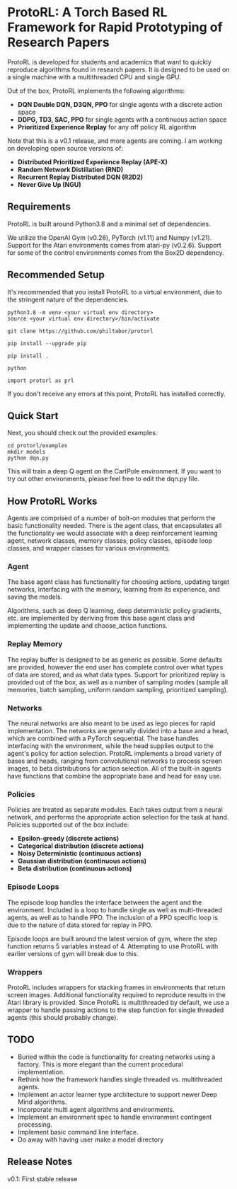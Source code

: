 # ProtoRL: A Torch Based RL Framework for Rapid Prototyping of Research Papers

ProtoRL is developed for students and academics that want to quickly reproduce algorithms
found in research papers. It is designed to be used on a single machine with a multithreaded
CPU and single GPU. 

Out of the box, ProtoRL implements the following algorithms:

- **DQN Double DQN, D3QN, PPO** for single agents with a discrete action space
- **DDPG, TD3, SAC, PPO** for single agents with a continuous action space
- **Prioritized Experience Replay** for any off policy RL algorithm

Note that this is a v0.1 release, and more agents are coming. I am working on developing
open source versions of:
- **Distributed Prioritized Experience Replay (APE-X)**
- **Random Network Distillation (RND)**
- **Recurrent Replay Distributed DQN (R2D2)**
- **Never Give Up (NGU)**

## Requirements
ProtoRL is built around Python3.8 and a minimal set of dependencies. 

We utilize the OpenAI Gym (v0.26), PyTorch (v1.11) and Numpy (v1.21). Support
for the Atari environments comes from atari-py (v0.2.6). Support for some of the
control environments comes from the Box2D dependency.

## Recommended Setup
It's recommended that you install ProtoRL to a virtual environment, due to the stringent
nature of the dependencies. 
```
python3.8 -m venv <your virtual env directory>
source <your virtual env directory>/bin/activate

git clone https://github.com/philtabor/protorl

pip install --upgrade pip

pip install .

python

import protorl as prl
```
If you don't receive any errors at this point, ProtoRL has installed correctly.

## Quick Start

Next, you should check out the provided examples.

```
cd protorl/examples
mkdir models
python dqn.py
```
This will train a deep Q agent on the CartPole environment. If you want to try
out other environments, please feel free to edit the dqn.py file.

## How ProtoRL Works

Agents are comprised of a number of bolt-on modules that perform the basic functionality needed.
There is the agent class, that encapsulates all the functionality we would associate with a
deep reinforcement learning agent, network classes, memory classes, policy classes,
episode loop classes, and wrapper classes for various environments.

### Agent
The base agent class has functionality for choosing actions, updating target networks,
interfacing with the memory, learning from its experience, and saving the models. 

Algorithms, such as deep Q learning, deep deterministic policy gradients, etc. are implemented
by deriving from this base agent class and implementing the update and choose_action functions.

### Replay Memory
The replay buffer is designed to be as generic as possible. Some defaults are provided, however
the end user has complete control over what types of data are stored, and as what data types.
Support for prioritized replay is provided out of the box, as well as a number of sampling
modes (sample all memories, batch sampling, uniform random sampling, prioritized sampling).

### Networks
The neural networks are also meant to be used as lego pieces for rapid implementation. 
The networks are generally divided into a base and a head, which are combined with a PyTorch
sequential. The base handles interfacing with the environment, while the head supplies output
to the agent's policy for action selection. ProtoRL implements a broad variety of bases and
heads, ranging from convolutional networks to process screen images, to beta distributions
for action selection. All of the built-in agents have functions that combine the appropriate base
and head for easy use.

### Policies
Policies are treated as separate modules. Each takes output from a neural network, and
performs the appropriate action selection for the task at hand.
Policies supported out of the box include:
- **Epsilon-greedy (discrete actions)**
- **Categorical distribution (discrete actions)**
- **Noisy Deterministic (continuous actions)**
- **Gaussian distribution (continuous actions)**
- **Beta distribution (continuous actions)**

### Episode Loops
The episode loop handles the interface between the agent and the environment. Included is
a loop to handle single as well as multi-threaded agents, as well as to handle PPO. The
inclusion of a PPO specific loop is due to the nature of data stored for replay in PPO.

Episode loops are  built around the latest version of gym, where the step function returns
5 variables instead of 4. Attempting to use ProtoRL with earlier versions of gym will 
break due to this.

### Wrappers
ProtoRL includes wrappers for stacking frames in environments that return screen images.
Additional functionality required to reproduce results in the Atari library is provided.
Since ProtoRL is multithreaded by default, we use a wrapper to handle passing actions to the
step function for single threaded agents (this should probably change).

## TODO
- Buried within the code is functionality for creating networks using a factory. This is more
elegant than the current procedural implementation.
- Rethink how the framework handles single threaded vs. multithreaded agents.
- Implement an actor learner type architecture to support newer Deep Mind algorithms.
- Incorporate multi agent algorithms and environments.
- Implement an environment spec to handle environment contingent processing.
- Implement basic command line interface.
- Do away with having user make a model directory

## Release Notes
v0.1: First stable release
